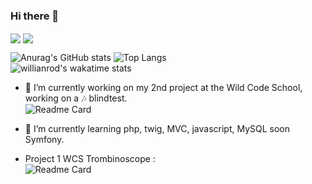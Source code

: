 ### Hi there 👋

  <img align="center" src="https://github-readme-stats.vercel.app/api?username=trueChoan&show_icons=true&hide=issues&theme=highcontrast" />


  <img align="center" src="https://github-readme-stats.vercel.app/api/top-langs/?username=truechoan&theme=highcontrast&layout=compac" />

![Anurag's GitHub stats](https://github-readme-stats.vercel.app/api?username=trueChoan&show_icons=true&hide=issues&theme=highcontrast)
![Top Langs](https://github-readme-stats.vercel.app/api/top-langs/?username=truechoan&theme=highcontrast&layout=compact) <br>
![willianrod's wakatime stats](https://github-readme-stats.vercel.app/api/wakatime?username=truechoan&theme=highcontrast)

- 🔭 I’m currently working on my 2nd project at the Wild Code School, working on a 🎶 blindtest.<br> 
![Readme Card](https://github-readme-stats.vercel.app/api/pin/?username=WildCodeSchool&repo=2022-03-php-remotefr-p2-blind-test&show_owner=true&theme=highcontrast)

- 🌱 I’m currently learning php, twig, MVC, javascript, MySQL soon Symfony.

- Project 1 WCS Trombinoscope : <br>
![Readme Card](https://github-readme-stats.vercel.app/api/pin/?username=marysar&repo=Trombinoscope&show_owner=true&theme=highcontrast)


<!--
**trueChoan/trueChoan** is a ✨ _special_ ✨ repository because its `README.md` (this file) appears on your GitHub profile.
https://github.com/anuraghazra/github-readme-stats
Here are some ideas to get you started:

- 🔭 I’m currently working on ...
- 🌱 I’m currently learning ...
- 👯 I’m looking to collaborate on ...
- 🤔 I’m looking for help with ...
- 💬 Ask me about ...
- 📫 How to reach me: ...
- 😄 Pronouns: ...
- ⚡ Fun fact: ...
-->
